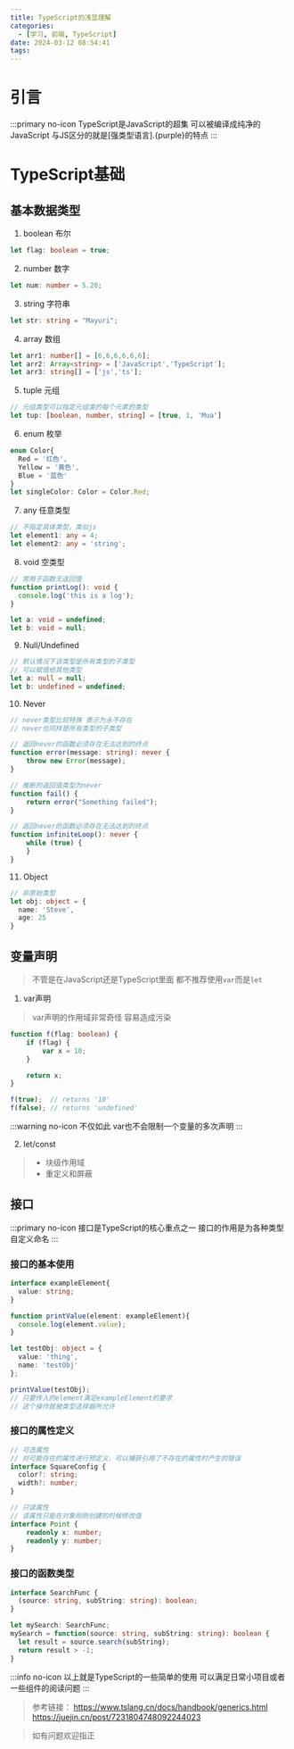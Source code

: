 ```yaml
---
title: TypeScript的浅显理解
categories:
  - [学习, 前端, TypeScript]
date: 2024-03-12 08:54:41
tags:
---
```


# 引言
:::primary no-icon
TypeScript是JavaScript的超集 
可以被编译成纯净的JavaScript 
与JS区分的就是[强类型语言].{purple}的特点
:::

# TypeScript基础 

## 基本数据类型 
1. boolean 布尔
```ts
let flag: boolean = true;
```
2. number 数字
```ts 
let num: number = 5.20;
```

3. string 字符串
```ts 
let str: string = "Mayuri";
```
4. array 数组
```ts 
let arr1: number[] = [6,6,6,6,6,6];
let arr2: Array<string> = ['JavaScript','TypeScript'];
let arr3: string[] = ['js','ts']; 
```
5. tuple 元组
```ts 
// 元组类型可以指定元组类的每个元素的类型
let tup: [boolean, number, string] = [true, 1, 'Mua']
```

6. enum 枚举
```ts 
enum Color{
  Red = '红色',
  Yellow = '黄色',
  Blue = '蓝色'
}
let singleColor: Color = Color.Red;
```

7. any 任意类型
```ts 
// 不指定具体类型，类似js
let element1: any = 4;
let element2: any = 'string';
```

8. void 空类型
```ts 
// 常用于函数无返回值
function printLog(): void {
  console.log('this is a log');
}

let a: void = undefined;
let b: void = null;
```

9. Null/Undefined
```ts 
// 默认情况下该类型是所有类型的子类型 
// 可以赋值给其他类型 
let a: null = null;
let b: undefined = undefined;
``` 
10. Never 
```ts 
// never类型比较特殊 表示为永不存在 
// never也同样是所有类型的子类型

// 返回never的函数必须存在无法达到的终点
function error(message: string): never {
    throw new Error(message);
}

// 推断的返回值类型为never
function fail() {
    return error("Something failed");
}

// 返回never的函数必须存在无法达到的终点
function infiniteLoop(): never {
    while (true) {
    }
}
```
11. Object
```ts 
// 非原始类型
let obj: object = {
  name: 'Steve',
  age: 25
}
```
## 变量声明
> 不管是在JavaScript还是TypeScript里面
> 都不推荐使用`var`而是`let`

1. var声明 
> var声明的作用域非常奇怪 容易造成污染
```ts
function f(flag: boolean) {
    if (flag) {
        var x = 10;
    }

    return x;
}

f(true);  // returns '10'
f(false); // returns 'undefined'

```
:::warning no-icon
不仅如此 
var也不会限制一个变量的多次声明 
:::

2. let/const
> * 块级作用域
> * 重定义和屏蔽

## 接口
:::primary no-icon
接口是TypeScript的核心重点之一 
接口的作用是为各种类型自定义命名
:::

### 接口的基本使用
```ts
interface exampleElement{
  value: string;
}

function printValue(element: exampleElement){
  console.log(element.value);
}

let testObj: object = {
  value: 'thing',
  name: 'testObj'
};

printValue(testObj);
// 只要传入的element满足exampleElement的要求
// 这个操作就被类型选择器所允许
```

### 接口的属性定义
```ts
// 可选属性
// 对可能存在的属性进行预定义，可以捕获引用了不存在的属性时产生的错误
interface SquareConfig {
  color?: string;
  width?: number;
}

// 只读属性
// 该属性只能在对象刚刚创建的时候修改值
interface Point {
    readonly x: number;
    readonly y: number;
}
```
### 接口的函数类型
```ts
interface SearchFunc {
  (source: string, subString: string): boolean;
}

let mySearch: SearchFunc;
mySearch = function(source: string, subString: string): boolean {
  let result = source.search(subString);
  return result > -1;
}
```

:::info no-icon
 以上就是TypeScript的一些简单的使用
 可以满足日常小项目或者一些组件的阅读问题 
:::

> 参考链接：
> https://www.tslang.cn/docs/handbook/generics.html
> https://juejin.cn/post/7231804748092244023

> 如有问题欢迎指正
